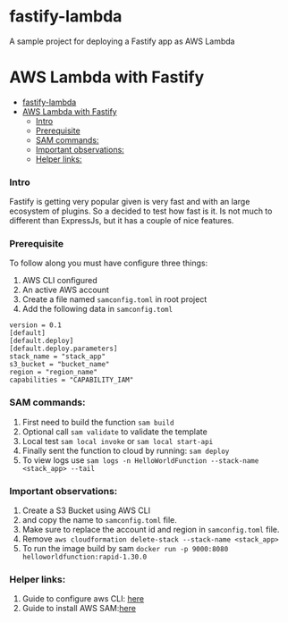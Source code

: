 # fastify-lambda
A sample project for deploying a Fastify app as AWS Lambda
# AWS Lambda with Fastify
- [fastify-lambda](#fastify-lambda)
- [AWS Lambda with Fastify](#aws-lambda-with-fastify)
    - [Intro](#intro)
    - [Prerequisite](#prerequisite)
    - [SAM commands:](#sam-commands)
    - [Important observations:](#important-observations)
    - [Helper links:](#helper-links)


### Intro
Fastify is getting very popular given is very fast and with an large ecosystem of plugins. So a decided to test how fast is it. Is not much to different than ExpressJs, but it has a couple of nice features.


### Prerequisite
To follow along you must have configure three things:  
1. AWS CLI configured
2. An active AWS account
3. Create a file named `samconfig.toml` in root project
4. Add the following data in `samconfig.toml`

```
version = 0.1
[default]
[default.deploy]
[default.deploy.parameters]
stack_name = "stack_app"
s3_bucket = "bucket_name"
region = "region_name"
capabilities = "CAPABILITY_IAM" 
```

### SAM commands: 
1. First need to build the function `sam build`
2. Optional call `sam validate` to validate the template  
3. Local test `sam local invoke` or `sam local start-api`
4. Finally sent the function to cloud by running: `sam deploy`
5. To view logs use `sam logs -n HelloWorldFunction --stack-name <stack_app> --tail`


### Important observations:
1. Create a S3 Bucket using AWS CLI
2. and copy the name to `samconfig.toml` file. 
3. Make sure to replace the account id and region in `samconfig.toml` file.
4. Remove `aws cloudformation delete-stack --stack-name <stack_app>`
5. To run the image build by sam `docker run -p 9000:8080 helloworldfunction:rapid-1.30.0`


### Helper links:
1. Guide to configure aws CLI: [here](https://docs.aws.amazon.com/cli/latest/userguide/cli-configure-quickstart.html#cli-configure-quickstart-creds)
2. Guide to install AWS SAM:[here](https://docs.aws.amazon.com/serverless-application-model/latest/developerguide/serverless-sam-cli-install.html)
